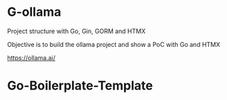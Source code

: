 # G-ollama

Project structure with Go, Gin, GORM and HTMX

Objective is to build the ollama project and show a PoC with Go and HTMX

https://ollama.ai/

# Go-Boilerplate-Template
